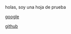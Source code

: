 
holas, soy una hoja de prueba

[google](https://www.google.cl/?gws_rd=ssl)

[github](https://github.com/mandymandarina/scl-2018-01-FE-markdown/blob/master/lib/md-links.js)